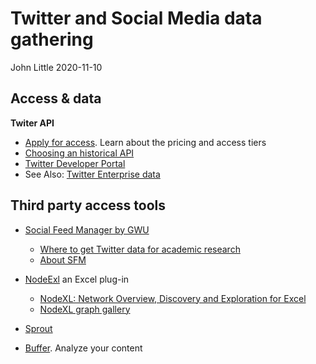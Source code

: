 Twitter and Social Media data gathering
================
John Little
2020-11-10

## Access & data

**Twiter API**

  - [Apply for
    access](https://developer.twitter.com/en/products/twitter-api/premium-apis).
    Learn about the pricing and access tiers
  - [Choosing an historical
    API](https://developer.twitter.com/en/docs/tutorials/choosing-historical-api)
  - [Twitter Developer
    Portal](https://developer.twitter.com/en/portal/projects-and-apps)
  - See Also: [Twitter Enterprise
    data](https://developer.twitter.com/en/products/twitter-api/enterprise)

## Third party access tools

  - [Social Feed Manager by
    GWU](https://gwu-libraries.github.io/sfm-ui/)
    
      - [Where to get Twitter data for academic
        research](https://gwu-libraries.github.io/sfm-ui/posts/2017-09-14-twitter-data)
      - [About SFM](https://gwu-libraries.github.io/sfm-ui/about/)

  - [NodeExl](https://www.smrfoundation.org/nodexl/) an Excel plug-in
    
      - [NodeXL: Network Overview, Discovery and Exploration for
        Excel](https://archive.codeplex.com/?p=nodexl)
      - [NodeXL graph
        gallery](http://nodexlgraphgallery.org/Pages/RegistrationAffiliate.aspx?affiliate=SMRF)

  - [Sprout](https://sproutsocial.com/)

  - [Buffer](https://buffer.com/analyze). Analyze your content
